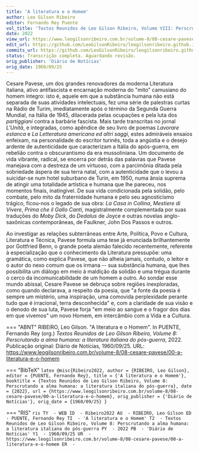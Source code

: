 ```yaml
---
title: 'A literatura e o Homem'
author: Leo Gilson Ribeiro
editor: Fernando Rey Puente
vol_title: 'Textos Reunidos de Leo Gilson Ribeiro, Volume VIII: Perscrutando a alma humana: a literatura italiana do pós-guerra'
date: 2022
view_url: https://www.leogilsonribeiro.com.br/volume-8/08-cesare-pavese/00-a-literatura-e-o-homem
edit_url: https://github.com/LeoGilsonRibeiro/leogilsonribeiro.github.io/edit/main//docs/markdown/volume-8/08-cesare-pavese/00-a-literatura-e-o-homem.md
commits_url: https://github.com/LeoGilsonRibeiro/leogilsonribeiro.github.io/commits/main/docs/markdown/volume-8/08-cesare-pavese/00-a-literatura-e-o-homem.md
status: Transcrição completa. Aguardando revisão.
orig_publisher: 'Diário de Notícias'
orig_date: 1960/09/25
---
```


Cesare Pavese, um dos grandes renovadores da moderna Literatura italiana, ativo antifascista e encarnação moderna do "mito" camusiano do homem íntegro: isto é, aquele em que a substância humana não está separada de suas atividades intelectuais, fez uma série de palestras curtas na Rádio de Turim, imediatamente após o término da Segunda Guerra Mundial, na Itália de 1945, dilacerada pelas ocupações e pela luta dos *partiggiani* contra a barbárie fascista. Mais tarde transcritas no jornal *L'Unità*, e integradas, como apêndice de seu livro de poemas *Lavorare estanca* e *La Letteratura americana ed altri saggi*, estes admiráveis ensaios enfeixam, na personalidade do escritor turinês, toda a angústia e o desejo ardente de autenticidade que caracterizam a Itália do após-guerra, em rebelião contra o obscurantismo da era mussoliniana. Um documento de vida vibrante, radical, se encerra por detrás das palavras que Pavese manejava com a destreza de um virtuoso, com a parcimônia ditada pela sobriedade áspera de sua terra natal, com a autenticidade que o levou a suicidar-se num hotel suburbano de Turin, em 1950, numa ânsia suprema de atingir uma totalidade artística e humana que lhe pareceu, nos momentos finais, inatingível. De sua vida condicionada pela solidão, pelo combate, pelo mito da fraternidade humana e pelo seu agnosticismo trágico, ficou-nos o legado de sua obra: *La Casa in Collina*, *Mestiere di Vivere*, *Prima che il Gallo Canti*, magistralmente complementada por suas traduções do *Moby Dick*, do *Dedalus* de Joyce e outras novelas anglo-saxônicas contemporâneas, de Faulkner, John Dos Passos e outros.

Ao investigar as relações subterrâneas entre Arte, Política, Povo e Cultura, Literatura e Técnica, Pavese formula uma tese já enunciada brilhantemente por Gottfried Benn, o grande poeta alemão falecido recentemente, referente à especialização que o conhecimento da Literatura pressupõe: uma gramática, como explica Pavese, que não alheia jamais, contudo, o leitor e o autor do nexo comum que os irmana -- sua substância humana, que lhes possibilita um diálogo em meio à maldição da solidão e uma trégua durante o cerco da incomunicabilidade de um homem a outro. Ao sondar esse mundo abissal, Cesare Pavese se debruça sobre regiões inexploradas, como quando declarava, a respeito da poesia, que "a fonte da poesia é sempre um mistério, uma inspiração, uma comovida perplexidade perante tudo que é irracional, terra desconhecida" e, com a claridade de sua visão e o denodo de sua luta, Pavese forja "em meio ao sangue e o fragor dos dias em que vivemos" um novo Homem, em intercâmbio com a Vida e a Cultura.


=== "ABNT"
    RIBEIRO, Leo Gilson. "A literatura e o Homem". In PUENTE, Fernando Rey (org.) <em>Textos Reunidos de Leo Gilson Ribeiro, Volume 8: Perscrutando a alma humana: a literatura italiana do pós-guerra</em>, 2022. Publicação original: Diário de Notícias, 1960/09/25. URL: <a href="stable_url">https://www.leogilsonribeiro.com.br/volume-8/08-cesare-pavese/00-a-literatura-e-o-homem</a>

=== "BibTeX"
    ```latex
    @misc{Ribeiro2022,
    author = {RIBEIRO, Leo Gilson},
    editor = {PUENTE, Fernando Rey},
    title = {'A literatura e o Homem'},
    booktitle = {Textos Reunidos de Leo Gilson Ribeiro, Volume 8: Perscrutando a alma humana: a literatura italiana do pós-guerra},
    date = {2022},
    url = {https://www.leogilsonribeiro.com.br/volume-8/08-cesare-pavese/00-a-literatura-e-o-homem},
    orig_publisher = {'Diário de Notícias'},
    orig_date = {1960/09/25}
    }
    ```

=== "RIS"
    ```ris
    TY  - WEB
    ID  - Ribeiro2022
    AU  - RIBEIRO, Leo Gilson
    ED  - PUENTE, Fernando Rey
    TI  - 'A literatura e o Homem'
    T2  - Textos Reunidos de Leo Gilson Ribeiro, Volume 8: Perscrutando a alma humana: a literatura italiana do pós-guerra
    PY  - 2022
    PB  - 'Diário de Notícias'
    Y1  - 1960/09/25
    UR  - https://www.leogilsonribeiro.com.br/volume-8/08-cesare-pavese/00-a-literatura-e-o-homem
    ER  - 
    ```
